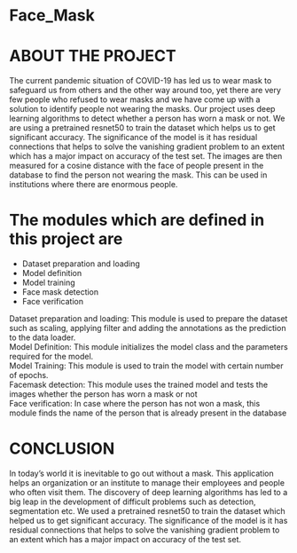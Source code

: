 # Face_Mask

# ABOUT THE PROJECT  
The current pandemic situation of COVID-19 has led us to wear mask to safeguard us from others and the other way around too,
yet there are very few people who refused to wear masks and we have come up with a solution to identify people not wearing the masks.
Our project uses deep learning algorithms to detect whether a person has worn a mask or not.
We are using a pretrained resnet50 to train the dataset which helps us to get significant accuracy. 
The significance of the model is it has residual connections that helps to solve the vanishing gradient problem to an extent which has a major impact on accuracy of the test set. 
The images are then measured for a cosine distance with the face of people present in the database to find the person not wearing the mask. This can be used in institutions where there are enormous people.  
# The modules which are defined in this project are   
* Dataset preparation and loading  
* Model definition  
* Model training  
* Face mask detection  
* Face verification  

Dataset preparation and loading:
          This module is used to prepare the dataset such as scaling, applying filter    and adding the annotations as the prediction to the data loader.  
Model Definition:
          This module initializes the model class and the parameters required for the model.  
Model Training:
          This module is used to train the model with certain number of epochs.  
Facemask detection:
          This module uses the trained model and tests the images whether the person has worn a mask or not    
Face verification:
          In case where the person has not won a mask, this module finds the name of the person that is already present in the database   

# CONCLUSION  
In today’s world it is inevitable to go out without a mask. This application helps an organization or an institute to manage their employees and people who often visit them.
The discovery of deep learning algorithms has led to a big leap in the development of difficult problems such as detection, segmentation etc.
We used a pretrained resnet50 to train the dataset which helped us to get significant accuracy.
The significance of the model is it has residual connections that helps to solve the vanishing gradient problem to an extent which has a major impact on accuracy of the test set.  
